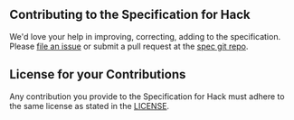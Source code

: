 ## Contributing to the Specification for Hack

We'd love your help in improving, correcting, adding to the specification.
Please [file an issue](https://github.com/hhvm/hack-langspec/issues/) or submit a 
pull request at the [spec git repo](https://github.com/hhvm/hack-langspec).

## License for your Contributions

Any contribution you provide to the Specification for Hack must adhere to the
same license as stated in the [LICENSE](LICENSE).
